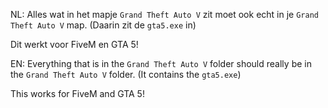 NL:
Alles wat in het mapje `Grand Theft Auto V` zit moet ook echt in je `Grand Theft Auto V` map. (Daarin zit de `gta5.exe` in)

Dit werkt voor FiveM en GTA 5!

EN:
Everything that is in the `Grand Theft Auto V` folder should really be in the `Grand Theft Auto V` folder. (It contains the `gta5.exe`)

This works for FiveM and GTA 5!
